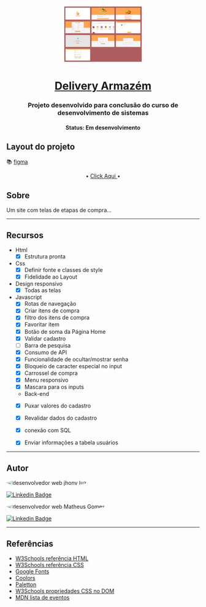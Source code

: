 <h1 align="center">
    <img   height="50%" width="40%" title="#" src="./assets/img/telasProjetoDesktop.PNG" alt="paginas layout desktop"/>
</h1>

<h1 align="center">
   <a href="#"> Delivery Armazém</a>
</h1>

<h3 align="center">
    Projeto desenvolvido para conclusão do curso de desenvolvimento de sistemas 
</h3>

<h4 align="center"> 
	 Status: Em desenvolvimento
</h4>

## Layout do projeto

📚 [figma](<https://www.figma.com/file/zhwkuDA72h40SZtvUmiwTK/UI%2FInteraction-Design-(Copy)?node-id=12%3A0>)

<p align="center">
     •
    <a href="#">Click Aqui </a> •
    
</p>

## Sobre

Um site com telas de etapas de compra...

---

## Recursos

- Html
  - [x] Estrutura pronta
- Css
  - [x] Definir fonte e classes de style
  - [x] Fidelidade ao Layout
- Design responsivo
  - [x] Todas as telas
- Javascript
  - [x] Rotas de navegação
  - [x] Criar itens de compra
  - [x] filtro dos itens de compra
  - [x] Favoritar item
  - [x] Botão de soma da Página Home
  - [x] Validar cadastro
  - [ ] Barra de pesquisa
  - [x] Consumo de API
  - [x] Funcionalidade de ocultar/mostrar senha
  - [x] Bloqueio de caracter especial no input
  - [x] Carrossel de compra
  - [x] Menu responsivo
  - [x] Mascara para os inputs
  - Back-end
  - [x] Puxar valores do cadastro
  - [x] Revalidar dados do cadastro
  - [x] conexão com SQL
  - [x] Enviar informações a tabela usuários
  
  
---

## Autor

 <img style="border-radius: 50%;" src="https://github.com/JhonLight.png" width="100px;" alt="desenvolvedor web jhony luz"/>
 
 [![Linkedin Badge](https://img.shields.io/badge/-Jhony-Luz?style=flat-square&logo=Linkedin&logoColor=white&link=https://www.linkedin.com/in/jhony-luz-720b73211/)](https://www.linkedin.com/in/jhony-luz-720b73211/)
 
 <img style="border-radius: 50%;" src="https://github.com/Matheusg-dev.png" width="100px;" alt="desenvolvedor web Matheus Gomes"/>
 
[![Linkedin Badge](https://img.shields.io/badge/-Matheus-Gomes?style=flat-square&logo=Linkedin&logoColor=white&link=https://www.linkedin.com/in/Matheus-Gomes-720b73211/)](https://www.linkedin.com/in/Matheus-Gomes-720b73211/)

---

## Referências

- [W3Schools referência HTML](https://www.w3schools.com/tags/default.asp)
- [W3Schools referência CSS](https://www.w3schools.com/cssref/default.asp)
- [Google Fonts](https://fonts.google.com/)
- [Coolors](https://coolors.co/palettes/trending)
- [Paletton](https://paletton.com/)
- [W3Schools propriedades CSS no DOM](https://www.w3schools.com/jsref/dom_obj_style.asp)
- [MDN lista de eventos](https://developer.mozilla.org/en-US/docs/Web/Events)
